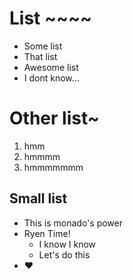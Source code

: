 # List ~~~~
- Some list
- That list
- Awesome list
- I dont know...

# Other list~
1. hmm
2. hmmmm
3. hmmmmmmm


## Small list
* This is monado's power
* Ryen Time!
  * I know I know
  * Let's do this
 * :heart: 
